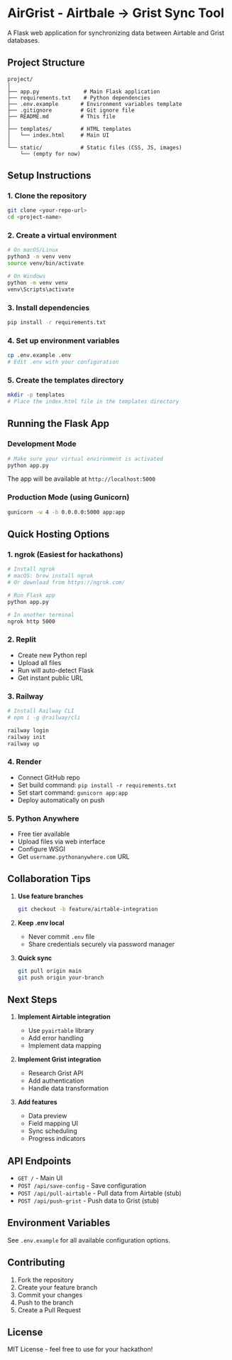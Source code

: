 # AirGrist - Airtbale -> Grist Sync Tool

A Flask web application for synchronizing data between Airtable and Grist databases.

## Project Structure

```
project/
│
├── app.py              # Main Flask application
├── requirements.txt    # Python dependencies
├── .env.example       # Environment variables template
├── .gitignore         # Git ignore file
├── README.md          # This file
│
├── templates/         # HTML templates
│   └── index.html     # Main UI
│
└── static/            # Static files (CSS, JS, images)
    └── (empty for now)
```

## Setup Instructions

### 1. Clone the repository

```bash
git clone <your-repo-url>
cd <project-name>
```

### 2. Create a virtual environment

```bash
# On macOS/Linux
python3 -m venv venv
source venv/bin/activate

# On Windows
python -m venv venv
venv\Scripts\activate
```

### 3. Install dependencies

```bash
pip install -r requirements.txt
```

### 4. Set up environment variables

```bash
cp .env.example .env
# Edit .env with your configuration
```

### 5. Create the templates directory

```bash
mkdir -p templates
# Place the index.html file in the templates directory
```

## Running the Flask App

### Development Mode

```bash
# Make sure your virtual environment is activated
python app.py
```

The app will be available at `http://localhost:5000`

### Production Mode (using Gunicorn)

```bash
gunicorn -w 4 -b 0.0.0.0:5000 app:app
```

## Quick Hosting Options

### 1. **ngrok** (Easiest for hackathons)

```bash
# Install ngrok
# macOS: brew install ngrok
# Or download from https://ngrok.com/

# Run Flask app
python app.py

# In another terminal
ngrok http 5000
```

### 2. **Replit**

- Create new Python repl
- Upload all files
- Run will auto-detect Flask
- Get instant public URL

### 3. **Railway**

```bash
# Install Railway CLI
# npm i -g @railway/cli

railway login
railway init
railway up
```

### 4. **Render**

- Connect GitHub repo
- Set build command: `pip install -r requirements.txt`
- Set start command: `gunicorn app:app`
- Deploy automatically on push

### 5. **Python Anywhere**

- Free tier available
- Upload files via web interface
- Configure WSGI
- Get `username.pythonanywhere.com` URL

## Collaboration Tips

1. **Use feature branches**

   ```bash
   git checkout -b feature/airtable-integration
   ```

2. **Keep .env local**

   - Never commit `.env` file
   - Share credentials securely via password manager

3. **Quick sync**
   ```bash
   git pull origin main
   git push origin your-branch
   ```

## Next Steps

1. **Implement Airtable integration**

   - Use `pyairtable` library
   - Add error handling
   - Implement data mapping

2. **Implement Grist integration**

   - Research Grist API
   - Add authentication
   - Handle data transformation

3. **Add features**
   - Data preview
   - Field mapping UI
   - Sync scheduling
   - Progress indicators

## API Endpoints

- `GET /` - Main UI
- `POST /api/save-config` - Save configuration
- `POST /api/pull-airtable` - Pull data from Airtable (stub)
- `POST /api/push-grist` - Push data to Grist (stub)

## Environment Variables

See `.env.example` for all available configuration options.

## Contributing

1. Fork the repository
2. Create your feature branch
3. Commit your changes
4. Push to the branch
5. Create a Pull Request

## License

MIT License - feel free to use for your hackathon!
